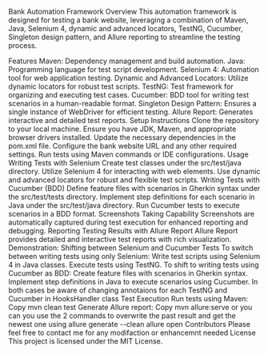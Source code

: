Bank Automation Framework 
Overview
This automation framework is designed for testing a bank website, leveraging a combination of Maven, Java, Selenium 4, dynamic and advanced locators, TestNG, Cucumber, Singleton design pattern, and Allure reporting to streamline the testing process.

Features
Maven: Dependency management and build automation.
Java: Programming language for test script development.
Selenium 4: Automation tool for web application testing.
Dynamic and Advanced Locators: Utilize dynamic locators for robust test scripts.
TestNG: Test framework for organizing and executing test cases.
Cucumber: BDD tool for writing test scenarios in a human-readable format.
Singleton Design Pattern: Ensures a single instance of WebDriver for efficient testing.
Allure Report: Generates interactive and detailed test reports.
Setup Instructions
Clone the repository to your local machine.
Ensure you have JDK, Maven, and appropriate browser drivers installed.
Update the necessary dependencies in the pom.xml file.
Configure the bank website URL and any other required settings.
Run tests using Maven commands or IDE configurations.
Usage
Writing Tests with Selenium
Create test classes under the src/test/java directory.
Utilize Selenium 4 for interacting with web elements.
Use dynamic and advanced locators for robust and flexible test scripts.
Writing Tests with Cucumber (BDD)
Define feature files with scenarios in Gherkin syntax under the src/test/tests directory.
Implement step definitions for each scenario in Java under the src/test/java directory.
Run Cucumber tests to execute scenarios in a BDD format.
Screenshots Taking Capability
Screenshots are automatically captured during test execution for enhanced reporting and debugging.
Reporting Testing Results with Allure Report
Allure Report provides detailed and interactive test reports with rich visualization.
Demonstration: Shifting between Selenium and Cucumber Tests
To switch between writing tests using only Selenium:
Write test scripts using Selenium 4 in Java classes.
Execute tests using TestNG.
To shift to writing tests using Cucumber as BDD:
Create feature files with scenarios in Gherkin syntax.
Implement step definitions in Java to execute scenarios using Cucumber. 
In both cases be aware of changing annotaions for each TestNG and Cucumber in HooksHandler class 
Test Execution
Run tests using Maven:
Copy
mvn clean test
Generate Allure report:
Copy
mvn allure:serve
 or you can you use the 2 commands to overwrite the past result and get the newest one using 
 allure generate --clean 
 allure open 
Contributors
Please feel free to contact me for any modifaction or enhancemnt needed 
License
This project is licensed under the MIT License.
